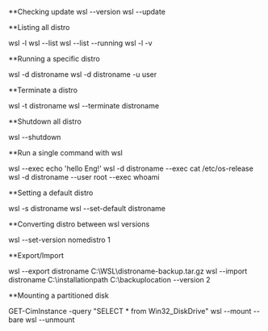 
**Checking update
wsl --version
wsl --update

**Listing all distro

wsl -l
wsl --list
wsl --list --running
wsl -l -v


**Running a specific distro

wsl -d distroname
wsl -d distroname -u user

**Terminate a distro

wsl -t distroname
wsl --terminate distroname

**Shutdown all distro

wsl --shutdown

**Run a single command with wsl

wsl --exec echo 'hello Eng!'
wsl -d distroname --exec cat /etc/os-release
wsl -d distroname --user root --exec whoami

**Setting a default distro

wsl -s distroname
wsl --set-default distroname

**Converting distro between wsl versions

wsl --set-version nomedistro 1

**Export/Import

wsl --export distroname C:\WSL\distroname-backup.tar.gz
wsl --import distroname C:\installationpath C:\backuplocation --version 2


**Mounting a partitioned disk

GET-CimInstance -query "SELECT * from Win32_DiskDrive"
wsl --mount <DiskPath> --bare
wsl --unmount <DiskPath>